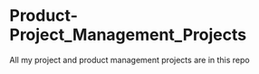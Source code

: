 # Product-Project_Management_Projects
All my project and product management projects are in this repo
